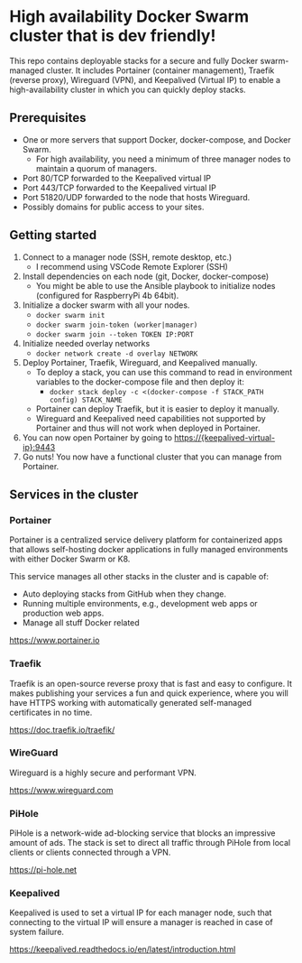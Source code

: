 # High availability Docker Swarm cluster that is dev friendly!

This repo contains deployable stacks for a secure and fully Docker swarm-managed cluster. It includes Portainer (container management), Traefik (reverse proxy), Wireguard (VPN), and Keepalived (Virtual IP) to enable a high-availability cluster in which you can quickly deploy stacks.

## Prerequisites

- One or more servers that support Docker, docker-compose, and Docker Swarm.
  - For high availability, you need a minimum of three manager nodes to maintain a quorum of managers.
- Port 80/TCP forwarded to the Keepalived virtual IP
- Port 443/TCP forwarded to the Keepalived virtual IP
- Port 51820/UDP forwarded to the node that hosts Wireguard.
- Possibly domains for public access to your sites.

## Getting started

1. Connect to a manager node (SSH, remote desktop, etc.)
   - I recommend using VSCode Remote Explorer (SSH)
2. Install dependencies on each node (git, Docker, docker-compose)
   - You might be able to use the Ansible playbook to initialize nodes (configured for RaspberryPi 4b 64bit).
3. Initialize a docker swarm with all your nodes.
   - `docker swarm init`
   - `docker swarm join-token (worker|manager)`
   - `docker swarm join --token TOKEN IP:PORT`
4. Initialize needed overlay networks
   - `docker network create -d overlay NETWORK`
5. Deploy Portainer, Traefik, Wireguard, and Keepalived manually.
   - To deploy a stack, you can use this command to read in environment variables to the docker-compose file and then deploy it:
     - `docker stack deploy -c <(docker-compose -f STACK_PATH config) STACK_NAME`
   - Portainer can deploy Traefik, but it is easier to deploy it manually.
   - Wireguard and Keepalived need capabilities not supported by Portainer and thus will not work when deployed in Portainer.
6. You can now open Portainer by going to <https://{keepalived-virtual-ip}:9443>
7. Go nuts! You now have a functional cluster that you can manage from Portainer.

## Services in the cluster

### Portainer

Portainer is a centralized service delivery platform for containerized apps that allows self-hosting docker applications in fully managed environments with either Docker Swarm or K8.

This service manages all other stacks in the cluster and is capable of:

- Auto deploying stacks from GitHub when they change.
- Running multiple environments, e.g., development web apps or production web apps.
- Manage all stuff Docker related

<https://www.portainer.io>

### Traefik

Traefik is an open-source reverse proxy that is fast and easy to configure. It makes publishing your services a fun and quick experience, where you will have HTTPS working with automatically generated self-managed certificates in no time.

<https://doc.traefik.io/traefik/>

### WireGuard

Wireguard is a highly secure and performant VPN.

<https://www.wireguard.com>

### PiHole

PiHole is a network-wide ad-blocking service that blocks an impressive amount of ads. The stack is set to direct all traffic through PiHole from local clients or clients connected through a VPN.

<https://pi-hole.net>

### Keepalived

Keepalived is used to set a virtual IP for each manager node, such that connecting to the virtual IP will ensure a manager is reached in case of system failure.

<https://keepalived.readthedocs.io/en/latest/introduction.html>
